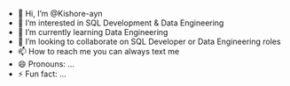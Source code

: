 - 👋 Hi, I’m @Kishore-ayn
- 👀 I’m interested in SQL Development & Data Engineering
- 🌱 I’m currently learning Data Engineering
- 💞️ I’m looking to collaborate on SQL Developer or Data Engineering roles
- 📫 How to reach me you can always text me 
- 😄 Pronouns: ...
- ⚡ Fun fact: ...

<!---
Kishore-ayn/Kishore-ayn is a ✨ special ✨ repository because its `README.md` (this file) appears on your GitHub profile.
You can click the Preview link to take a look at your changes.
--->
